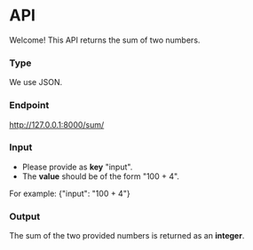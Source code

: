 # API 

Welcome!
This API returns the sum of two numbers.

### Type
We use JSON.

### Endpoint
http://127.0.0.1:8000/sum/

### Input
- Please provide as **key** "input".
- The **value** should be of the form "100 + 4".

For example: {"input": "100 + 4"}

### Output
The sum of the two provided numbers is returned as an **integer**.




